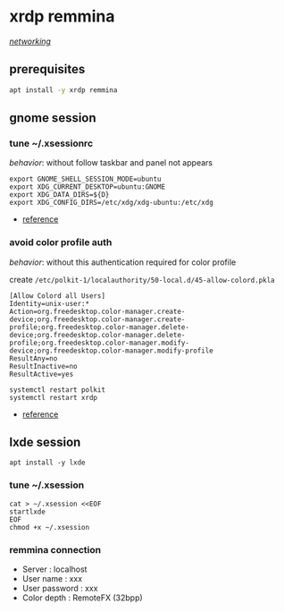 # xrdp remmina

*[networking](../README.md#networking)*

## prerequisites

```sh
apt install -y xrdp remmina
```

## gnome session

### tune ~/.xsessionrc

*behavior*: without follow taskbar and panel not appears

```
export GNOME_SHELL_SESSION_MODE=ubuntu
export XDG_CURRENT_DESKTOP=ubuntu:GNOME
export XDG_DATA_DIRS=${D}
export XDG_CONFIG_DIRS=/etc/xdg/xdg-ubuntu:/etc/xdg
```

- [reference](https://www.hiroom2.com/2018/04/29/ubuntu-1804-xrdp-gnome-en/)

### avoid color profile auth

*behavior*: without this authentication required for color profile

create `/etc/polkit-1/localauthority/50-local.d/45-allow-colord.pkla`

```
[Allow Colord all Users]
Identity=unix-user:*
Action=org.freedesktop.color-manager.create-device;org.freedesktop.color-manager.create-profile;org.freedesktop.color-manager.delete-device;org.freedesktop.color-manager.delete-profile;org.freedesktop.color-manager.modify-device;org.freedesktop.color-manager.modify-profile
ResultAny=no
ResultInactive=no
ResultActive=yes
```

```
systemctl restart polkit
systemctl restart xrdp
```

- [reference](http://c-nergy.be/blog/?p=12043)

## lxde session

```
apt install -y lxde
```

### tune ~/.xsession

```
cat > ~/.xsession <<EOF
startlxde
EOF
chmod +x ~/.xsession
```

### remmina connection

- Server : localhost
- User name : xxx
- User password : xxx
- Color depth : RemoteFX (32bpp)
